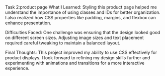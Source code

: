 Task 2:product page
What I Learned:
Styling this product page helped me understand the importance of using classes and IDs for better organization. I also realized how CSS properties like padding, margins, and flexbox can enhance presentation.

Difficulties Faced:
One challenge was ensuring that the design looked good on different screen sizes. Adjusting image sizes and text placement required careful tweaking to maintain a balanced layout.

Final Thoughts:
This project improved my ability to use CSS effectively for product displays. I look forward to refining my design skills further and experimenting with animations and transitions for a more interactive experience.
